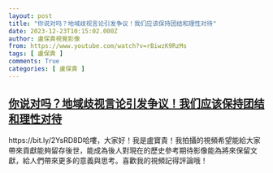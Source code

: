 ```yaml
---
layout: post
title: "你说对吗？地域歧视言论引发争议！我们应该保持团结和理性对待"
date: 2023-12-23T10:15:02.000Z
author: 盧保貴視覺影像
from: https://www.youtube.com/watch?v=rBiwzK9RzMs
tags: [ 盧保貴 ]
comments: True
categories: [ 盧保貴 ]
---
```

<!--1703326502000-->
[你说对吗？地域歧视言论引发争议！我们应该保持团结和理性对待](https://www.youtube.com/watch?v=rBiwzK9RzMs)
------

<div>
https://bit.ly/2YsRD8D哈嘍，大家好！我是盧寶貴！我拍攝的視頻希望能給大家帶來貢獻能夠留存後世，能成為後人對現在的歷史參考期待影像能為將來保留文獻，給人們帶來更多的意義與思考。喜歡我的視頻記得評論哦！
</div>

